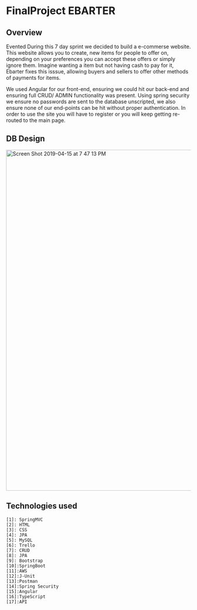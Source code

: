 # FinalProject EBARTER
## Overview
Evented
During this 7 day sprint we decided to build a e-commerse website. This website allows you to create, new items for people to offer on, depending on your preferences you can accept these offers or simply ignore them. Imagine wanting a item but not having cash to pay for it, Ebarter fixes this isssue, allowing buyers and sellers to offer other methods of payments for items.

We used Angular for our front-end, ensuring we could hit our back-end and ensuring full CRUD/ ADMIN functionality was present.
Using spring security we ensure no passwords are sent to the database unscripted, we also ensure none of our end-points can be hit without proper authentication. In order to use the site you will have to register or you will keep getting re-routed to the main page.
## DB Design
<img width="929" alt="Screen Shot 2019-04-15 at 7 47 13 PM" src="https://user-images.githubusercontent.com/46031363/56176134-5159bc00-5fb7-11e9-8278-a96c1a18f75d.png">

## Technologies used
    [1]: SpringMVC                
    [2]: HTML            
    [3]: CSS
    [4]: JPA                
    [5]: MySQL            
    [6]: Trello
    [7]: CRUD
    [8]: JPA                
    [9]: Bootstrap            
    [10]:SpringBoot
    [11]:AWS
    [12]:J-Unit
    [13]:Postman
    [14]:Spring Security
    [15]:Angular
    [16]:TypeScript
    [17]:API
